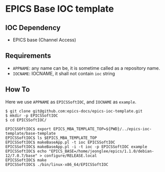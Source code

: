 # EPICS Base IOC template

## IOC Dependency

* EPICS base (Channel Access)

## Requirements

* `APPNAME`: any name can be, it is sometime called as a repository name.
* `IOCNAME`: IOCNAME, it shall not contain `ioc` string

## How To

Here we use `APPNAME` as `EPICSSoftIOC`, and `IOCNAME` as `example`.

```
$ git clone git@github.com:epics-docs/epics-ioc-template.git
$ mkdir -p EPICSSoftIOC
$ cd EPICSSoftIOC/

EPICSSOftIOC$ export EPICS_MBA_TEMPLATE_TOP=${PWD}/../epics-ioc-template/base-template
EPICSSoftIOC$ ls $EPICS_MBA_TEMPLATE_TOP
EPICSSoftIOC$ makeBaseApp.pl -t ioc EPICSSoftIOC
EPICSSoftIOC$ makeBaseApp.pl -i -t ioc -p EPICSSoftIOC example
EPICSSoftIOC$ echo "EPICS_BASE=/home/jeonglee/epics/1.1.0/debian-12/7.0.7/base" > configure/RELEASE.local
EPICSSoftIOC$ make
EPICSSoftIOC$ ./bin/linux-x86_64/EPICSSoftIOC 
```
